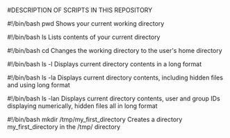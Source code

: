 #DESCRIPTION OF SCRIPTS IN THIS REPOSITORY

#!/bin/bash
pwd
Shows your current working directory

#!/bin/bash
ls
Lists contents of your current directory

#!/bin/bash
cd
Changes the working directory to the user's home directory

#!/bin/bash
ls -l
Displays current directory contents in a long format

#!/bin/bash
ls -la
Displays current directory contents, including hidden files and using long format

#!/bin/bash
ls -lan
Displays current directory contents, user and group IDs displaying numerically, hidden files all in long format

#!/bin/bash
mkdir /tmp/my_first_directory
Creates a directory my_first_directory in the /tmp/ directory
